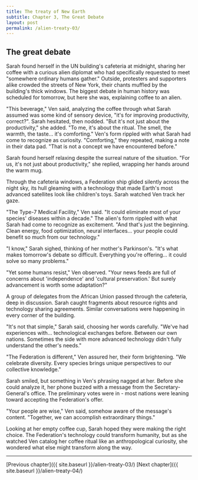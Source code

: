 ```yaml
---
title: The treaty of New Earth
subtitle: Chapter 3, The Great Debate
layout: post
permalink: /alien-treaty-03/
---
```


## The great debate

Sarah found herself in the UN building's cafeteria at midnight, sharing her coffee with a curious alien diplomat who had specifically requested to meet "somewhere ordinary humans gather." Outside, protesters and supporters alike crowded the streets of New York, their chants muffled by the building's thick windows. The biggest debate in human history was scheduled for tomorrow, but here she was, explaining coffee to an alien.

"This beverage," Ven said, analyzing the coffee through what Sarah assumed was some kind of sensory device, "it's for improving productivity, correct?". Sarah hesitated, then nodded. "But it's not just about the productivity," she added. "To me, it's about the ritual. The smell, the warmth, the taste... it's comforting." Ven's form rippled with what Sarah had come to recognize as curiosity. "Comforting," they repeated, making a note in their data pad. "That is not a concept we have encountered before."

Sarah found herself relaxing despite the surreal nature of the situation. 
"For us, it's not just about productivity," she replied, wrapping her hands around the warm mug. 

<!-- "Like poetry, or art, or..." she gestured at her coffee, "little rituals that make us feel human."

"Feel human," Ven repeated, making a note in their data pad. "Your species puts great emphasis on maintaining your distinct identity. Yet you also seem eager to change, to advance. A curious paradox." -->

Through the cafeteria windows, a Federation ship glided silently across the night sky, its hull gleaming with a technology that made Earth's most advanced satellites look like children's toys. Sarah watched Ven track her gaze.

"The Type-7 Medical Facility," Ven said. "It could eliminate most of your species' diseases within a decade." The alien's form rippled with what Sarah had come to recognize as excitement. "And that's just the beginning. Clean energy, food optimization, neural interfaces... your people could benefit so much from our technology."

"I know," Sarah sighed, thinking of her mother's Parkinson's. "It's what makes tomorrow's debate so difficult. Everything you're offering... it could solve so many problems."

"Yet some humans resist," Ven observed. "Your news feeds are full of concerns about 'independence' and 'cultural preservation.' But surely advancement is worth some adaptation?"

A group of delegates from the African Union passed through the cafeteria, deep in discussion. Sarah caught fragments about resource rights and technology sharing agreements. Similar conversations were happening in every corner of the building.

"It's not that simple," Sarah said, choosing her words carefully. "We've had experiences with... technological exchanges before. Between our own nations. Sometimes the side with more advanced technology didn't fully understand the other's needs."

"The Federation is different," Ven assured her, their form brightening. "We celebrate diversity. Every species brings unique perspectives to our collective knowledge."

Sarah smiled, but something in Ven's phrasing nagged at her. Before she could analyze it, her phone buzzed with a message from the Secretary-General's office. The preliminary votes were in - most nations were leaning toward accepting the Federation's offer.

"Your people are wise," Ven said, somehow aware of the message's content. "Together, we can accomplish extraordinary things."

Looking at her empty coffee cup, Sarah hoped they were making the right choice. The Federation's technology could transform humanity, but as she watched Ven catalog her coffee ritual like an anthropological curiosity, she wondered what else might transform along the way.

***

[Previous chapter]({{ site.baseurl }}/alien-treaty-03/)
[Next chapter]({{ site.baseurl }}/alien-treaty-04/)

